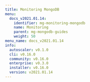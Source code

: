 ```yaml
---
title: Monitoring MongoDB
menu:
  docs_v2021.01.14:
    identifier: mg-monitoring-mongodb
    name: Monitoring
    parent: mg-mongodb-guides
    weight: 50
menu_name: docs_v2021.01.14
info:
  autoscaler: v0.1.0
  cli: v0.16.0
  community: v0.16.0
  enterprise: v0.3.0
  installer: v0.16.0
  version: v2021.01.14
---
```



